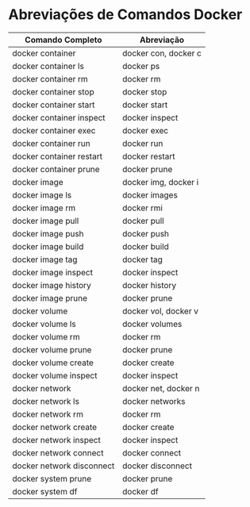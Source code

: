 
# Abreviações de Comandos Docker

| Comando Completo           | Abreviação     |
|----------------------------|----------------|
| docker container           | docker con, docker c |
| docker container ls        | docker ps      |
| docker container rm        | docker rm      |
| docker container stop      | docker stop    |
| docker container start     | docker start   |
| docker container inspect   | docker inspect |
| docker container exec      | docker exec    |
| docker container run       | docker run     |
| docker container restart   | docker restart |
| docker container prune     | docker prune   |
| docker image               | docker img, docker i |
| docker image ls            | docker images  |
| docker image rm            | docker rmi     |
| docker image pull          | docker pull    |
| docker image push          | docker push    |
| docker image build         | docker build   |
| docker image tag           | docker tag     |
| docker image inspect       | docker inspect |
| docker image history       | docker history |
| docker image prune         | docker prune   |
| docker volume              | docker vol, docker v |
| docker volume ls           | docker volumes |
| docker volume rm           | docker rm      |
| docker volume prune        | docker prune   |
| docker volume create       | docker create  |
| docker volume inspect      | docker inspect |
| docker network             | docker net, docker n |
| docker network ls          | docker networks|
| docker network rm          | docker rm      |
| docker network create      | docker create  |
| docker network inspect     | docker inspect |
| docker network connect     | docker connect |
| docker network disconnect  | docker disconnect |
| docker system prune        | docker prune   |
| docker system df           | docker df      |

